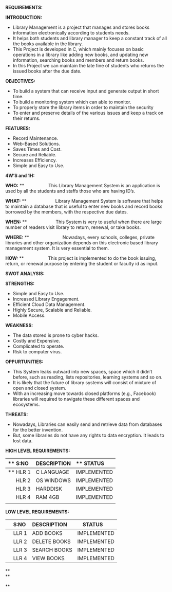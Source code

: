 ﻿**REQUIREMENTS:**

**INTRODUCTION:**

- Library Management is a project that manages and stores books information electronically according to students needs.
- It helps both students and library manager to keep a constant track of all the books available in the library.
- This Project is developed in C, which mainly focuses on basic operations in a library like adding new books, and updating new information, searching books and members and return books.
- In this Project we can maintain the late fine of students who returns the issued books after the due date.  

**OBJECTIVES:**

- To build a system that can receive input and generate output in short time.
- To build a monitoring system which can able to monitor.
- To properly store the library items in order to maintain the security
- To enter and preserve details of the various issues and keep a track on their returns.

**FEATURES:**

- Record Maintenance.
- Web-Based Solutions.
- Saves Times and Cost.
- Secure and Reliable.
- Increases Efficiency.
- Simple and Easy to Use.

**4W’S and 1H:**

**WHO:**
**
`          `This Library Management System is an application is used by all the students and staffs those who are having ID’s.

**WHAT:**
**
`            `Library Management System is software that helps to maintain a database that is useful to enter new books and record books borrowed by the members, with the respective due dates.


**WHEN:**
**
`            `This System is very to useful when there are large number of readers visit library to return, renewal, or take books.

**WHERE:**
**
`              `Nowadays, every schools, colleges, private libraries and other organization depends on this electronic based library management system. It is very essential to them.

**HOW:**
**
`          `This project is implemented to do the book issuing, return, or renewal purpose by entering the student or faculty id as input.

**SWOT ANALYSIS:** 

**STRENGTHS:**

- Simple and Easy to Use.
- Increased Library Engagement.
- Efficient Cloud Data Management.
- Highly Secure, Scalable and Reliable.
- Mobile Access.

**WEAKNESS:**

- The data stored is prone to cyber hacks.
- Costly and Expensive.
- Complicated to operate.
- Risk to computer virus.

**OPPURTUNITIES:**

- This System leaks outward into new spaces, space which it didn’t before, such as reading, lists repositories, learning systems and so on.
- It is likely that the future of library systems will consist of mixture of open and closed system.
- With an increasing move towards closed platforms (e.g., Facebook) libraries will required to navigate these different spaces and ecosystems.

**THREATS:**

- Nowadays, Libraries can easily send and retrieve data from databases for the better invention.
- But, some libraries do not have any rights to data encryption. It leads to lost data.

**HIGH LEVEL REQUIREMENTS:**

|**   S:NO|DESCRIPTION|** STATUS|
| :- | :- | :- |
|**   HLR 1|C LANGUAGE|IMPLEMENTED|
|`   `HLR 2|OS WINDOWS|IMPLEMENTED|
|`   `HLR 3|HARDDISK|IMPLEMENTED|
|`   `HLR 4|RAM 4GB|IMPLEMENTED|
||||

**LOW LEVEL REQUIREMENTS:**

|`  `S:NO|DESCRIPTION|`  `STATUS|
| :- | :- | :- |
|`  `LLR 1|ADD BOOKS|IMPLEMENTED|
|`  `LLR 2|DELETE BOOKS|IMPLEMENTED|
|`  `LLR 3|SEARCH BOOKS|IMPLEMENTED|
|`  `LLR 4|VIEW BOOKS|IMPLEMENTED|


**          
**


**            


